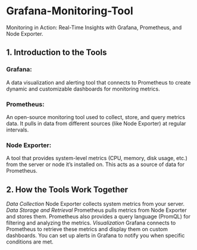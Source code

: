 # Grafana-Monitoring-Tool
Monitoring in Action: Real-Time Insights with Grafana, Prometheus, and Node Exporter.
## 1. Introduction to the Tools
### Grafana: 
A data visualization and alerting tool that connects to Prometheus to create dynamic and customizable dashboards for monitoring metrics.
### Prometheus:
An open-source monitoring tool used to collect, store, and query metrics data. It pulls in data from different sources (like Node Exporter) at regular intervals.
### Node Exporter:
A tool that provides system-level metrics (CPU, memory, disk usage, etc.) from the server or node it’s installed on. This acts as a source of data for Prometheus.
## 2. How the Tools Work Together
*Data Collection* Node Exporter collects system metrics from your server.
*Data Storage and Retrieval* Prometheus pulls metrics from Node Exporter and stores them. Prometheus also provides a query language (PromQL) for filtering and analyzing the metrics.
*Visualization* Grafana connects to Prometheus to retrieve these metrics and display them on custom dashboards. You can set up alerts in Grafana to notify you when specific conditions are met.
